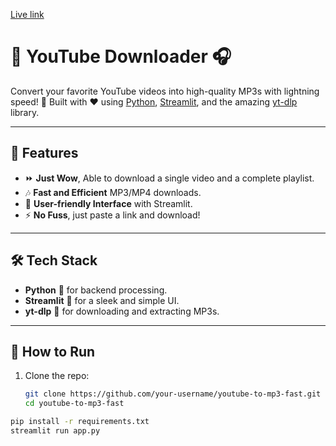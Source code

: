 [Live link](https://youtubemp3fast.streamlit.app/)


# 🎵 YouTube Downloader 🎧  
Convert your favorite YouTube videos into high-quality MP3s with lightning speed! 🚀 Built with ❤️ using [Python](https://www.python.org), [Streamlit](https://streamlit.io), and the amazing [yt-dlp](https://github.com/yt-dlp/yt-dlp) library.

---

## 🌟 Features  
-  ⏩ **Just Wow**, Able to download a single video and a complete playlist.
- 🎶 **Fast and Efficient** MP3/MP4 downloads.  
- 📱 **User-friendly Interface** with Streamlit.  
- ⚡ **No Fuss**, just paste a link and download!  

---

## 🛠️ Tech Stack  
- **Python** 🐍 for backend processing.  
- **Streamlit** 🎨 for a sleek and simple UI.  
- **yt-dlp** 🔗 for downloading and extracting MP3s.  

---

## 🚀 How to Run  
1. Clone the repo:  
   ```bash  
   git clone https://github.com/your-username/youtube-to-mp3-fast.git  
   cd youtube-to-mp3-fast  

```bash
pip install -r requirements.txt  
streamlit run app.py  
